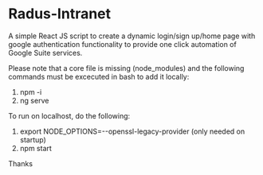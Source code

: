 # Radus-Intranet
A simple React JS script to create a dynamic login/sign up/home page with google authentication functionality to provide one click automation of Google Suite services.

Please note that a core file is missing (node_modules) and the following commands must be excecuted in bash to add it locally: 
1. npm -i
2. ng serve

To run on localhost, do the following:
1. export NODE_OPTIONS=--openssl-legacy-provider (only needed on startup)
2. npm start

Thanks
